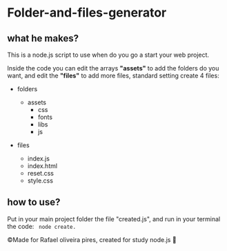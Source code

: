 # **Folder-and-files-generator**

## what he makes?

This is a node.js script to use when do you go a start your web project.

Inside the code you can edit the arrays **"assets"** to add the folders do you want, and edit the **"files"** to add more files, standard setting create 4 files:

* folders
  * assets
    * css
    * fonts
    * libs
    * js

* files
  * index.js
  * index.html
  * reset.css
  * style.css
  


## how to use?

Put in your main project folder the file "created.js", and run in your terminal the code: ``` node create.```

©Made for Rafael oliveira pires, created for study node.js :blue_heart:
